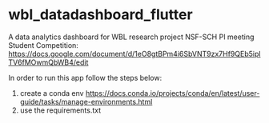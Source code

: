 # wbl_datadashboard_flutter
A data analytics dashboard for WBL research project
NSF-SCH PI meeting Student Competition:
https://docs.google.com/document/d/1eO8gtBPm4i6SbVNT9zx7Hf9QEb5iplTV6fMOwmQbWB4/edit

In order to run this app follow the steps below:

1. create a conda env 
   https://docs.conda.io/projects/conda/en/latest/user-guide/tasks/manage-environments.html
2.  use the requirements.txt   

